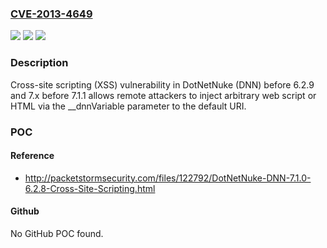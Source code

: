 ### [CVE-2013-4649](https://cve.mitre.org/cgi-bin/cvename.cgi?name=CVE-2013-4649)
![](https://img.shields.io/static/v1?label=Product&message=n%2Fa&color=blue)
![](https://img.shields.io/static/v1?label=Version&message=n%2Fa&color=blue)
![](https://img.shields.io/static/v1?label=Vulnerability&message=n%2Fa&color=brighgreen)

### Description

Cross-site scripting (XSS) vulnerability in DotNetNuke (DNN) before 6.2.9 and 7.x before 7.1.1 allows remote attackers to inject arbitrary web script or HTML via the __dnnVariable parameter to the default URI.

### POC

#### Reference
- http://packetstormsecurity.com/files/122792/DotNetNuke-DNN-7.1.0-6.2.8-Cross-Site-Scripting.html

#### Github
No GitHub POC found.

